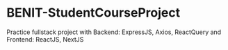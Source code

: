# BENIT-StudentCourseProject
Practice fullstack project with Backend: ExpressJS, Axios, ReactQuery and Frontend: ReactJS, NextJS
